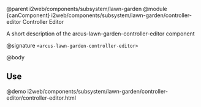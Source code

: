 @parent i2web/components/subsystem/lawn-garden
@module {canComponent} i2web/components/subsystem/lawn-garden/controller-editor Controller Editor

A short description of the arcus-lawn-garden-controller-editor component

@signature `<arcus-lawn-garden-controller-editor>`

@body

## Use

@demo i2web/components/subsystem/lawn-garden/controller-editor/controller-editor.html